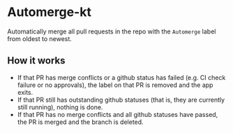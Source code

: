 # Automerge-kt

Automatically merge all pull requests in the repo with the `Automerge` label from oldest to newest.

## How it works


- If that PR has merge conflicts or a github status has failed (e.g. CI check failure or no approvals), the label on that PR is removed and the app exits.
- If that PR still has outstanding github statuses (that is, they are currently still running), nothing is done.
- If that PR has no merge conflicts and all github statuses have passed, the PR is merged and the branch is deleted.

